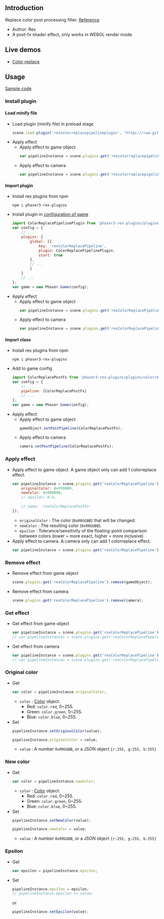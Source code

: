 ## Introduction

Replace color post processing filter. [Reference](https://github.com/pixijs/filters/blob/main/filters/color-replace/src/colorReplace.frag)

- Author: Rex
- A post-fx shader effect, only works in WEBGL render mode.

## Live demos

- [Color replace](https://codepen.io/rexrainbow/pen/mdwRpvW)

## Usage

[Sample code](https://github.com/rexrainbow/phaser3-rex-notes/tree/master/examples/shader-colorreplace)

### Install plugin

#### Load minify file

- Load plugin (minify file) in preload stage
    ```javascript
    scene.load.plugin('rexcolorreplacepipelineplugin', 'https://raw.githubusercontent.com/rexrainbow/phaser3-rex-notes/master/dist/rexcolorreplacepipelineplugin.min.js', true);
    ```
- Apply effect
    - Apply effect to game object
        ```javascript
        var pipelineInstance = scene.plugins.get('rexcolorreplacepipelineplugin').add(gameObject, config);
        ```
    - Apply effect to camera
        ```javascript
        var pipelineInstance = scene.plugins.get('rexcolorreplacepipelineplugin').add(camera, config);
        ```

#### Import plugin

- Install rex plugins from npm
    ```
    npm i phaser3-rex-plugins
    ```
- Install plugin in [configuration of game](game.md#configuration)
    ```javascript
    import ColorReplacePipelinePlugin from 'phaser3-rex-plugins/plugins/colorreplacepipeline-plugin.js';
    var config = {
        // ...
        plugins: {
            global: [{
                key: 'rexColorReplacePipeline',
                plugin: ColorReplacePipelinePlugin,
                start: true
            },
            // ...
            ]
        }
        // ...
    };
    var game = new Phaser.Game(config);
    ```
- Apply effect
    - Apply effect to game object
        ```javascript
        var pipelineInstance = scene.plugins.get('rexColorReplacePipeline').add(gameObject, config);
        ```
    - Apply effect to camera
        ```javascript
        var pipelineInstance = scene.plugins.get('rexColorReplacePipeline').add(camera, config);
        ```

#### Import class

- Install rex plugins from npm
    ```
    npm i phaser3-rex-plugins
    ```
- Add to game config
    ```javascript
    import ColorReplacePostFx from 'phaser3-rex-plugins/plugins/colorreplacepipeline.js';
    var config = {
        // ...
        pipeline: [ColorReplacePostFx]
        // ...
    };
    var game = new Phaser.Game(config);
    ```
- Apply effect
    - Apply effect to game object
        ```javascript
        gameObject.setPostPipeline(ColorReplacePostFx);
        ```
    - Apply effect to camera
        ```javascript
        camera.setPostPipeline(ColorReplacePostFx);
        ```

### Apply effect

- Apply effect to game object. A game object only can add 1 colorreplace effect.
    ```javascript
    var pipelineInstance = scene.plugins.get('rexColorReplacePipeline').add(gameObject, {
        originalColor: 0xFF0000,
        newColor: 0x000000,
        // epsilon: 0.4,
        
        // name: 'rexColorReplacePostFx'
    });
    ```
    - `originalColor` : The color (`0xRRGGBB`) that will be changed.
    - `newColor` : The resulting color (`0xRRGGBB`).
    - `epsilon` : Tolerance/sensitivity of the floating-point comparison between colors (lower = more exact, higher = more inclusive)    
- Apply effect to camera. A camera only can add 1 colorreplace effect.
    ```javascript
    var pipelineInstance = scene.plugins.get('rexColorReplacePipeline').add(camera, config);
    ```

### Remove effect

- Remove effect from game object
    ```javascript
    scene.plugins.get('rexColorReplacePipeline').remove(gameObject);
    ```
- Remove effect from camera
    ```javascript
    scene.plugins.get('rexColorReplacePipeline').remove(camera);
    ```

### Get effect

- Get effect from game object
    ```javascript
    var pipelineInstance = scene.plugins.get('rexColorReplacePipeline').get(gameObject)[0];
    // var pipelineInstances = scene.plugins.get('rexColorReplacePipeline').get(gameObject);
    ```
- Get effect from camera
    ```javascript
    var pipelineInstance = scene.plugins.get('rexColorReplacePipeline').get(camera)[0];
    // var pipelineInstances = scene.plugins.get('rexColorReplacePipeline').get(camera);
    ```

### Original color

- Get
    ```javascript
    var color = pipelineInstance.originalColor;
    ```
    - `color` : [Color](color.md) object.
        - Red: `color.red`, 0~255.
        - Green: `color.green`, 0~255.
        - Blue: `color.blue`, 0~255.
- Set
    ```javascript
    pipelineInstance.setOriginalColor(value);
    ```
    ```javascript
    pipelineInstance.originalColor = value;
    ```
    - `value` : A number `0xRRGGBB`, or a JSON object `{r:255, g:255, b:255}`

### New color

- Get
    ```javascript
    var color = pipelineInstance.newColor;
    ```
    - `color` : [Color](color.md) object.
        - Red: `color.red`, 0~255.
        - Green: `color.green`, 0~255.
        - Blue: `color.blue`, 0~255.
- Set
    ```javascript
    pipelineInstance.setNewColor(value);
    ```
    ```javascript
    pipelineInstance.newColor = value;
    ```
    - `value` : A number `0xRRGGBB`, or a JSON object `{r:255, g:255, b:255}`

### Epsilon

- Get
    ```javascript
    var epsilon = pipelineInstance.epsilon;
    ```
- Set
    ```javascript
    pipelineInstance.epsilon = epsilon;
    // pipelineInstance.epsilon += value;
    ```
    or
    ```javascript
    pipelineInstance.setEpsilon(value);
    ```